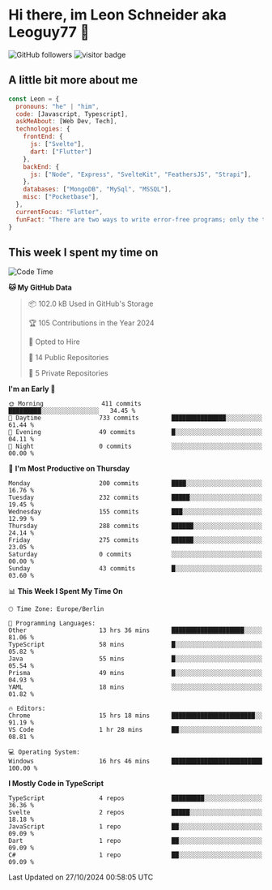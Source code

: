# Hi there, im Leon Schneider aka Leoguy77 👋

![GitHub followers](https://img.shields.io/github/followers/leoguy77.svg?style=social&label=Followers) ![visitor badge](https://vbr.nathanchung.dev/badge?page_id=Leoguy77)

## A little bit more about me

```javascript
const Leon = {
  pronouns: "he" | "him",
  code: [Javascript, Typescript],
  askMeAbout: [Web Dev, Tech],
  technologies: {
    frontEnd: {
      js: ["Svelte"],
      dart: ["Flutter"]
    },
    backEnd: {
      js: ["Node", "Express", "SvelteKit", "FeathersJS", "Strapi"],
    },
    databases: ["MongoDB", "MySql", "MSSQL"],
    misc: ["Pocketbase"],
  },
  currentFocus: "Flutter",
  funFact: "There are two ways to write error-free programs; only the third one works"
}
```

## This week I spent my time on

<!--START_SECTION:waka-->
![Code Time](http://img.shields.io/badge/Code%20Time-240%20hrs%2058%20mins-blue)

**🐱 My GitHub Data** 

> 📦 102.0 kB Used in GitHub's Storage 
 > 
> 🏆 105 Contributions in the Year 2024
 > 
> 💼 Opted to Hire
 > 
> 📜 14 Public Repositories 
 > 
> 🔑 5 Private Repositories 
 > 
**I'm an Early 🐤** 

```text
🌞 Morning                411 commits         █████████░░░░░░░░░░░░░░░░   34.45 % 
🌆 Daytime                733 commits         ███████████████░░░░░░░░░░   61.44 % 
🌃 Evening                49 commits          █░░░░░░░░░░░░░░░░░░░░░░░░   04.11 % 
🌙 Night                  0 commits           ░░░░░░░░░░░░░░░░░░░░░░░░░   00.00 % 
```
📅 **I'm Most Productive on Thursday** 

```text
Monday                   200 commits         ████░░░░░░░░░░░░░░░░░░░░░   16.76 % 
Tuesday                  232 commits         █████░░░░░░░░░░░░░░░░░░░░   19.45 % 
Wednesday                155 commits         ███░░░░░░░░░░░░░░░░░░░░░░   12.99 % 
Thursday                 288 commits         ██████░░░░░░░░░░░░░░░░░░░   24.14 % 
Friday                   275 commits         ██████░░░░░░░░░░░░░░░░░░░   23.05 % 
Saturday                 0 commits           ░░░░░░░░░░░░░░░░░░░░░░░░░   00.00 % 
Sunday                   43 commits          █░░░░░░░░░░░░░░░░░░░░░░░░   03.60 % 
```


📊 **This Week I Spent My Time On** 

```text
🕑︎ Time Zone: Europe/Berlin

💬 Programming Languages: 
Other                    13 hrs 36 mins      ████████████████████░░░░░   81.06 % 
TypeScript               58 mins             █░░░░░░░░░░░░░░░░░░░░░░░░   05.82 % 
Java                     55 mins             █░░░░░░░░░░░░░░░░░░░░░░░░   05.54 % 
Prisma                   49 mins             █░░░░░░░░░░░░░░░░░░░░░░░░   04.93 % 
YAML                     18 mins             ░░░░░░░░░░░░░░░░░░░░░░░░░   01.82 % 

🔥 Editors: 
Chrome                   15 hrs 18 mins      ███████████████████████░░   91.19 % 
VS Code                  1 hr 28 mins        ██░░░░░░░░░░░░░░░░░░░░░░░   08.81 % 

💻 Operating System: 
Windows                  16 hrs 46 mins      █████████████████████████   100.00 % 
```

**I Mostly Code in TypeScript** 

```text
TypeScript               4 repos             █████████░░░░░░░░░░░░░░░░   36.36 % 
Svelte                   2 repos             █████░░░░░░░░░░░░░░░░░░░░   18.18 % 
JavaScript               1 repo              ██░░░░░░░░░░░░░░░░░░░░░░░   09.09 % 
Dart                     1 repo              ██░░░░░░░░░░░░░░░░░░░░░░░   09.09 % 
C#                       1 repo              ██░░░░░░░░░░░░░░░░░░░░░░░   09.09 % 
```




 Last Updated on 27/10/2024 00:58:05 UTC
<!--END_SECTION:waka-->
